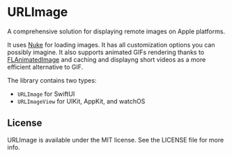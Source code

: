 # URLImage

A comprehensive solution for displaying remote images on Apple platforms. 

It uses [Nuke](https://github.com/kean/Nuke) for loading images. It has all customization options you can possibly imagine. It also supports animated GIFs rendering thanks to [FLAnimatedImage](https://github.com/Flipboard/FLAnimatedImage) and caching and displayng short videos as a more efficient alternative to GIF.

The library contains two types:

- `URLImage` for SwiftUI
- `URLImageView` for UIKit, AppKit, and watchOS

## License

URLImage is available under the MIT license. See the LICENSE file for more info.
